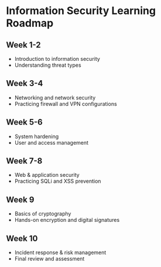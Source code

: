 # Information Security Learning Roadmap

## Week 1-2
- Introduction to information security
- Understanding threat types

## Week 3-4
- Networking and network security
- Practicing firewall and VPN configurations

## Week 5-6
- System hardening
- User and access management

## Week 7-8
- Web & application security
- Practicing SQLi and XSS prevention

## Week 9
- Basics of cryptography
- Hands-on encryption and digital signatures

## Week 10
- Incident response & risk management
- Final review and assessment
